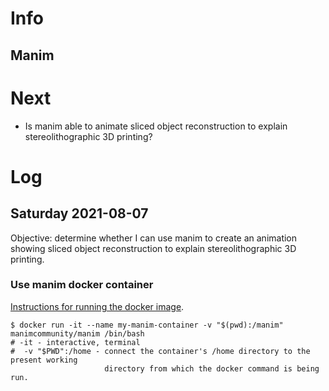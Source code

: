 # Info

## Manim




# Next

- Is manim able to animate sliced object reconstruction to explain stereolithographic 3D printing?

# Log

## Saturday 2021-08-07

Objective: determine whether I can use manim to create an animation showing sliced object reconstruction to explain stereolithographic 3D printing.

### Use manim docker container

[Instructions for running the docker image](https://pypi.org/project/manim/#docker).

    $ docker run -it --name my-manim-container -v "$(pwd):/manim" manimcommunity/manim /bin/bash
    # -it - interactive, terminal
    #  -v "$PWD":/home - connect the container's /home directory to the present working
                         directory from which the docker command is being run.

